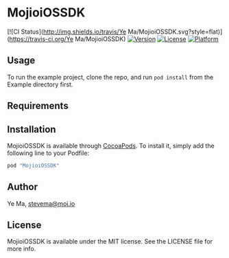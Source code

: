 # MojioiOSSDK

[![CI Status](http://img.shields.io/travis/Ye Ma/MojioiOSSDK.svg?style=flat)](https://travis-ci.org/Ye Ma/MojioiOSSDK)
[![Version](https://img.shields.io/cocoapods/v/MojioiOSSDK.svg?style=flat)](http://cocoapods.org/pods/MojioiOSSDK)
[![License](https://img.shields.io/cocoapods/l/MojioiOSSDK.svg?style=flat)](http://cocoapods.org/pods/MojioiOSSDK)
[![Platform](https://img.shields.io/cocoapods/p/MojioiOSSDK.svg?style=flat)](http://cocoapods.org/pods/MojioiOSSDK)

## Usage

To run the example project, clone the repo, and run `pod install` from the Example directory first.

## Requirements

## Installation

MojioiOSSDK is available through [CocoaPods](http://cocoapods.org). To install
it, simply add the following line to your Podfile:

```ruby
pod "MojioiOSSDK"
```

## Author

Ye Ma, stevema@moj.io

## License

MojioiOSSDK is available under the MIT license. See the LICENSE file for more info.
